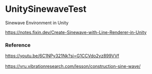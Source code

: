 # UnitySinewaveTest
 
Sinewave Environment in Unity

https://notes.fixin.dev/Create-Sinewave-with-Line-Renderer-in-Unity

### Reference

https://youtu.be/6C1NPy321Nk?si=G1CCVdo2yz899VVf
<br></br>
https://vru.vibrationresearch.com/lesson/construction-sine-wave/
